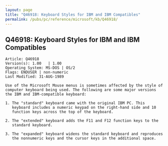```yaml
---
layout: page
title: "Q46918: Keyboard Styles for IBM and IBM Compatibles"
permalink: /pubs/pc/reference/microsoft/kb/Q46918/
---
```


## Q46918: Keyboard Styles for IBM and IBM Compatibles

	Article: Q46918
	Version(s): 1.00   | 1.00
	Operating System: MS-DOS | OS/2
	Flags: ENDUSER | non-numeric
	Last Modified: 31-AUG-1989
	
	Use of the Microsoft Mouse menus is sometimes affected by the style of
	computer keyboard being used. The following are some major versions
	the IBM and IBM-compatible keyboard:
	
	1. The "standard" keyboard came with the original IBM PC. This
	   keyboard includes a numeric keypad on the right-hand side and 10
	   function keys across the top of the keyboard.
	
	2. The "extended" keyboard adds the F11 and F12 function keys to the
	   standard keyboard.
	
	3. The "expanded" keyboard widens the standard keyboard and reproduces
	   the nonnumeric keys and the cursor keys in the additional space.
